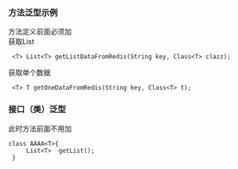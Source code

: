 
### 方法泛型示例
方法定义前面必须加<T>  
获取List
```
 <T> List<T> getListDataFromRedis(String key, Class<T> clazz);
```

 获取单个数据
```
 <T> T getOneDataFromRedis(String key, Class<T> t);
```


### 接口（类）泛型

此时方法前面不用加<T>
```
class AAAA<T>{
     List<T>  getList();
 }
 ```
